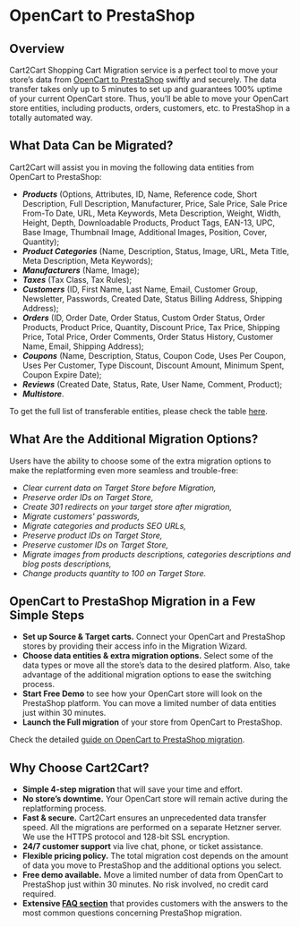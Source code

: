 # OpenCart to PrestaShop
## Overview
Cart2Cart Shopping Cart Migration service is a perfect tool to move your store’s data from [OpenCart to PrestaShop](https://www.shopping-cart-migration.com/shopping-cart-migration-options/877-opencart-to-prestashop-migration) swiftly and securely. The data transfer takes only up to 5 minutes to set up and guarantees 100% uptime of your current OpenCart store. Thus, you’ll be able to move your OpenCart store entities, including products, orders, customers, etc. to PrestaShop in a totally automated way.
## What Data Can be Migrated?
Cart2Cart will assist you in moving the following data entities from OpenCart to PrestaShop:
* **_Products_** (Options, Attributes, ID, Name, Reference code, Short Description, Full Description, Manufacturer, Price, Sale Price, Sale Price From-To Date, URL, Meta Keywords, Meta Description, Weight, Width, Height, Depth, Downloadable Products, Product Tags, EAN-13, UPC, Base Image, Thumbnail Image, Additional Images, Position, Cover, Quantity);
* **_Product Categories_** (Name, Description, Status, Image, URL, Meta Title, Meta Description, Meta Keywords);
* **_Manufacturers_** (Name, Image);
* **_Taxes_** (Tax Class, Tax Rules);
* **_Customers_** (ID, First Name, Last Name, Email, Customer Group, Newsletter, Passwords, Created Date, Status Billing Address, Shipping Address);
* **_Orders_** (ID, Order Date, Order Status, Custom Order Status, Order Products, Product Price, Quantity, Discount Price, Tax Price, Shipping Price, Total Price, Order Comments, Order Status History, Customer Name, Email, Shipping Address);
* **_Coupons_** (Name, Description, Status, Coupon Code, Uses Per Coupon, Uses Per Customer, Type Discount, Discount Amount, Minimum Spent, Coupon Expire Date);
* **_Reviews_** (Created Date, Status, Rate, User Name, Comment, Product);
* **_Multistore_**.
 
 
To get the full list of transferable entities, please check the table [here](https://www.shopping-cart-migration.com/shopping-cart-migration-options/877-opencart-to-prestashop-migration).
## What Are the Additional Migration Options?
Users have the ability to choose some of the extra migration options to make the replatforming even more seamless and trouble-free:
* _Clear current data on Target Store before Migration,_
* _Preserve order IDs on Target Store,_
* _Create 301 redirects on your target store after migration,_
* _Migrate customers' passwords,_
* _Migrate categories and products SEO URLs,_
* _Preserve product IDs on Target Store,_
* _Preserve customer IDs on Target Store,_
* _Migrate images from products descriptions, categories descriptions and blog posts descriptions,_
* _Change products quantity to 100 on Target Store._
## OpenCart to PrestaShop Migration in a Few Simple Steps 
* **Set up Source & Target carts.** Connect your OpenCart and PrestaShop stores by providing their access info in the Migration Wizard.
* **Choose data entities & extra migration options.** Select some of the data types or move all the store’s data to the desired platform. Also, take advantage of the additional migration options to ease the switching process.
* **Start Free Demo** to see how your OpenCart store will look on the PrestaShop platform. You can move a limited number of data entities just within 30 minutes.  
* **Launch the Full migration** of your store from OpenCart to PrestaShop.
 
Check the detailed [guide on OpenCart to PrestaShop migration](https://www.shopping-cart-migration.com/migration-guides/how-to-successfully-migrate-from-opencart-to-prestashop-a-diy-guide). 
## Why Choose Cart2Cart?
* **Simple 4-step migration** that will save your time and effort.
* **No store’s downtime.** Your OpenCart store will remain active during the replatforming process.
* **Fast & secure.** Cart2Cart ensures an unprecedented data transfer speed. All the migrations are performed on a separate Hetzner server. We use the HTTPS protocol and 128-bit SSL encryption.
* **24/7 customer support** via live chat, phone, or ticket assistance.
* **Flexible pricing policy.** The total migration cost depends on the amount of data you move to PrestaShop and the additional options you select.   
* **Free demo available.** Move a limited number of data from OpenCart to PrestaShop just within 30 minutes. No risk involved, no credit card required. 
* **Extensive [FAQ section](https://www.shopping-cart-migration.com/faq/16-prestashop)** that provides customers with the answers to the most common questions concerning PrestaShop migration.
